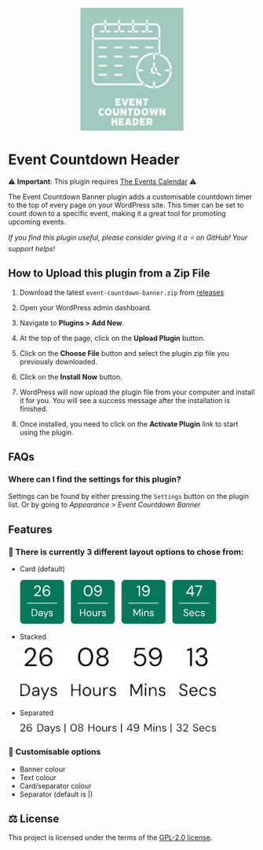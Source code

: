 <p align="center">
    <img src="src/images/ECH-logo.png" alt="Card Layout" height="250" />
</p>

# Event Countdown Header

⚠️ **Important**: This plugin requires [The Events Calendar](https://wordpress.org/plugins/the-events-calendar/ "The Events Calendar") ⚠️

The Event Countdown Banner plugin adds a customisable countdown timer to the top of every page on your WordPress site. This timer can be set to count down to a specific event, making it a great tool for promoting upcoming events.

_If you find this plugin useful, please consider giving it a ⭐ on GitHub! Your support helps!_

## How to Upload this plugin from a Zip File

1. Download the latest `event-countdown-banner.zip` from [releases](https://github.com/xhemals/event-countdown-banner/releases)

2. Open your WordPress admin dashboard.

3. Navigate to **Plugins > Add New**.

4. At the top of the page, click on the **Upload Plugin** button.

5. Click on the **Choose File** button and select the plugin zip file you previously downloaded.

6. Click on the **Install Now** button.

7. WordPress will now upload the plugin file from your computer and install it for you. You will see a success message after the installation is finished.

8. Once installed, you need to click on the **Activate Plugin** link to start using the plugin.

## FAQs

### Where can I find the settings for this plugin?

Settings can be found by either pressing the `Settings` button on the plugin list. Or by going to _Appearance > Event Countdown Banner_

## Features

### 📐 There is currently 3 different layout options to chose from:

-   Card (default)

      <img src="src/images/card-layout.png" alt="Card Layout" width="400">

-   Stacked

      <img src="docs/readme/text-stacked-background.png" alt="Stacked Layout" width="400">

-   Separated

      <img src="docs/readme/text-with-separator-background.png" alt="Separated Layout" width="400">

### 🔧 Customisable options

-   Banner colour
-   Text colour
-   Card/separator colour
-   Separator (default is |)

## ⚖️ License

This project is licensed under the terms of the [GPL-2.0 license](LICENSE).
